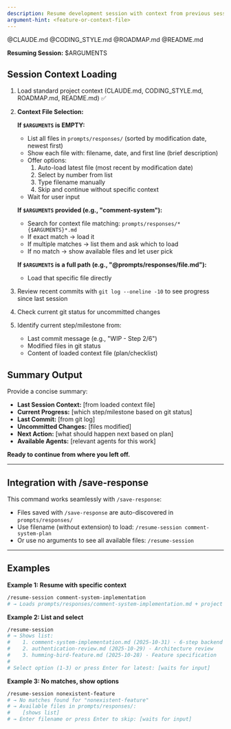 ```yaml
---
description: Resume development session with context from previous session
argument-hint: <feature-or-context-file>
---
```


@CLAUDE.md
@CODING_STYLE.md
@ROADMAP.md
@README.md

**Resuming Session:** $ARGUMENTS

## Session Context Loading

1. Load standard project context (CLAUDE.md, CODING_STYLE.md, ROADMAP.md, README.md) ✅

2. **Context File Selection:**

   **If `$ARGUMENTS` is EMPTY:**
   - List all files in `prompts/responses/` (sorted by modification date, newest first)
   - Show each file with: filename, date, and first line (brief description)
   - Offer options:
     1. Auto-load latest file (most recent by modification date)
     2. Select by number from list
     3. Type filename manually
     4. Skip and continue without specific context
   - Wait for user input

   **If `$ARGUMENTS` provided (e.g., "comment-system"):**
   - Search for context file matching: `prompts/responses/*{$ARGUMENTS}*.md`
   - If exact match → load it
   - If multiple matches → list them and ask which to load
   - If no match → show available files and let user pick

   **If `$ARGUMENTS` is a full path (e.g., "@prompts/responses/file.md"):**
   - Load that specific file directly

3. Review recent commits with `git log --oneline -10` to see progress since last session
4. Check current git status for uncommitted changes
5. Identify current step/milestone from:
   - Last commit message (e.g., "WIP - Step 2/6")
   - Modified files in git status
   - Content of loaded context file (plan/checklist)

## Summary Output

Provide a concise summary:
- **Last Session Context:** [from loaded context file]
- **Current Progress:** [which step/milestone based on git status]
- **Last Commit:** [from git log]
- **Uncommitted Changes:** [files modified]
- **Next Action:** [what should happen next based on plan]
- **Available Agents:** [relevant agents for this work]

**Ready to continue from where you left off.**

---

## Integration with /save-response

This command works seamlessly with `/save-response`:
- Files saved with `/save-response` are auto-discovered in `prompts/responses/`
- Use filename (without extension) to load: `/resume-session comment-system-plan`
- Or use no arguments to see all available files: `/resume-session`

---

## Examples

**Example 1: Resume with specific context**
```bash
/resume-session comment-system-implementation
# → Loads prompts/responses/comment-system-implementation.md + project context
```

**Example 2: List and select**
```bash
/resume-session
# → Shows list:
#    1. comment-system-implementation.md (2025-10-31) - 6-step backend plan
#    2. authentication-review.md (2025-10-29) - Architecture review
#    3. humming-bird-feature.md (2025-10-28) - Feature specification
#
# Select option (1-3) or press Enter for latest: [waits for input]
```

**Example 3: No matches, show options**
```bash
/resume-session nonexistent-feature
# → No matches found for "nonexistent-feature"
# → Available files in prompts/responses/:
#    [shows list]
# → Enter filename or press Enter to skip: [waits for input]
```
